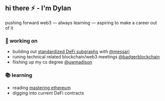 ## hi there ⚡ - I'm Dylan

pushing forward web3 — always learning — aspiring to make a career out of it

### 🔭 working on

- building out [standardized DeFi subgraphs](https://github.com/messari/subgraphs) with [@messari](https://messari.io/)
- runing technical related blockchain/web3 meetings [@badgerblockchain](https://www.badgerblockchain.com/)
- fiishing up my cs degree [@uwmadison](https://www.cs.wisc.edu/)

### 📚 learning

- reading [mastering ethereum](https://github.com/ethereumbook/ethereumbook#readme)
- digging into current DeFi contracts


<!--
**dmelotik/dmelotik** is a ✨ _special_ ✨ repository because its `README.md` (this file) appears on your GitHub profile.

Here are some ideas to get you started:

- 🔭 I’m currently working on ...
- 🌱 I’m currently learning ...
- 👯 I’m looking to collaborate on ...
- 🤔 I’m looking for help with ...
- 💬 Ask me about ...
- 📫 How to reach me: ...
- 😄 Pronouns: ...
- ⚡ Fun fact: ...
-->
